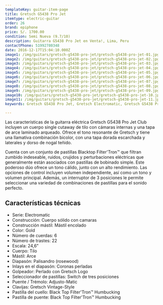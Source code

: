 ```yaml
---
templateKey: guitar-item-page
title: Gretsch G5438 Pro Jet
itemtype: electric-guitar
order: 26
brand: epiphone
price: S/. 1700.00
condition: Semi Nueva (9.7/10)
description: Guitarra G5438 Pro Jet en Venta!, Lima, Peru
contactPhone: 51992780348
date: 2016-12-17T15:04:10.000Z
image1: /img/guitars/gretsch-g5438-pro-jet/gretsch-g5438-pro-jet-01.jpg
image2: /img/guitars/gretsch-g5438-pro-jet/gretsch-g5438-pro-jet-02.jpg
image3: /img/guitars/gretsch-g5438-pro-jet/gretsch-g5438-pro-jet-03.jpg
image4: /img/guitars/gretsch-g5438-pro-jet/gretsch-g5438-pro-jet-04.jpg
image5: /img/guitars/gretsch-g5438-pro-jet/gretsch-g5438-pro-jet-05.jpg
image6: /img/guitars/gretsch-g5438-pro-jet/gretsch-g5438-pro-jet-06.jpg
image7: /img/guitars/gretsch-g5438-pro-jet/gretsch-g5438-pro-jet-07.jpg
image8: /img/guitars/gretsch-g5438-pro-jet/gretsch-g5438-pro-jet-08.jpg
image9: /img/guitars/gretsch-g5438-pro-jet/gretsch-g5438-pro-jet-09.jpg
image10: /img/guitars/gretsch-g5438-pro-jet/gretsch-g5438-pro-jet-10.jpg
image11: /img/guitars/gretsch-g5438-pro-jet/gretsch-g5438-pro-jet-11.jpg
keywords: Gretsch G5438 Pro Jet, Gretsch Electromatic, Gretsch G5438 Pro Jet Gold

---
```

Las características de la guitarra eléctrica Gretsch G5438 Pro Jet Club incluyen un cuerpo single cutaway de tilo con cámaras internas y una tapa de arce laminado arqueado. Ofrece el tono resonante de Gretsch y tiene una llamativa combinación bicolor, con una tapa dorada escarchada y laterales y dorso de nogal teñido.

Cuenta con un conjunto de pastillas Blacktop Filter'Tron™ que filtran zumbido indeseable, ruidos, crujidos y perturbaciones eléctricas que generalmente están asociados con pastillas de bobinado simple. Este poderoso dúo ofrece un tono cálido, junto con un alto rendimiento. Las opciones de control incluyen volumen independiente, así como un tono y volumen principal. Además, un interruptor de 3 posiciones le permite seleccionar una variedad de combinaciones de pastillas para el sonido perfecto.

## Características técnicas

* Serie: Electromatic
* Construcción: Cuerpo sólido con camaras
* Construcción mástil: Mástil encolado
* Color: Gold
* Número de cuerdas: 6
* Número de trastes: 22
* Escala: 24,6"
* Cuerpo: Tilo
* Mástil: Arce
* Diapasón: Palisandro (rosewood)
* Inlays en el diapasón: Coronas perladas
* Golpeador: Perlado con Gretsch Logo
* Seleccionador de pastillas: Switch de tres posiciones
* Puente / Trémolo: Adjusto-Matic
* Clavijas: Gretsch Vintage-Style
* Pastilla del cuello: Black Top Filter'Tron™ Humbucking
* Pastilla de puente: Black Top Filter'Tron™ Humbucking